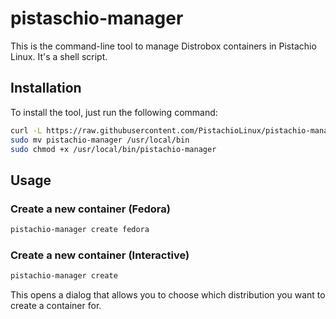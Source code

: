 # pistaschio-manager
This is the command-line tool to manage Distrobox containers in Pistachio Linux. It's a shell script.

## Installation
To install the tool, just run the following command:
```bash
curl -L https://raw.githubusercontent.com/PistachioLinux/pistachio-manager/master/pistachio-manager
sudo mv pistachio-manager /usr/local/bin
sudo chmod +x /usr/local/bin/pistachio-manager
```

## Usage

### Create a new container (Fedora)
```bash
pistachio-manager create fedora
```

### Create a new container (Interactive)
```bash
pistachio-manager create
```

This opens a dialog that allows you to choose which distribution you want to create a container for.